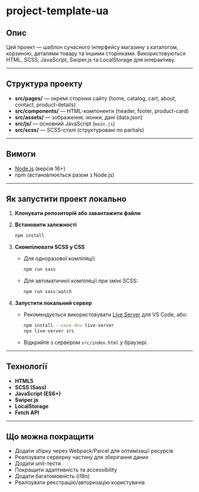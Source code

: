 # project-template-ua

## Опис

Цей проект — шаблон сучасного інтерфейсу магазину з каталогом, корзиною, деталями товару та іншими сторінками. Використовуються HTML, SCSS, JavaScript, Swiper.js та LocalStorage для інтерактиву.

---

## Структура проекту

- **src/pages/** — окремі сторінки сайту (home, catalog, cart, about, contact, product-details)
- **src/components/** — HTML-компоненти (header, footer, product-card)
- **src/assets/** — зображення, іконки, дані (data.json)
- **src/js/** — основний JavaScript (`main.js`)
- **src/scss/** — SCSS-стилі (структуровані по partials)

---

## Вимоги

- [Node.js](https://nodejs.org/) (версія 16+)
- npm (встановлюється разом з Node.js)

---

## Як запустити проект локально

1. **Клонувати репозиторій або завантажити файли**

2. **Встановити залежності**

   ```sh
   npm install
   ```

3. **Скомпілювати SCSS у CSS**

   - Для одноразової компіляції:
     ```sh
     npm run sass
     ```
   - Для автоматичної компіляції при зміні SCSS:
     ```sh
     npm run sass:watch
     ```

4. **Запустити локальний сервер**
   - Рекомендується використовувати [Live Server](https://marketplace.visualstudio.com/items?itemName=ritwickdey.LiveServer) для VS Code, або:
     ```sh
     npm install --save-dev live-server
     npx live-server src
     ```
   - Відкрийте з сервером `src/index.html` у браузері.

---

## Технології

- **HTML5**
- **SCSS (Sass)**
- **JavaScript (ES6+)**
- **Swiper.js**
- **LocalStorage**
- **Fetch API**

---

## Що можна покращити

- Додати збірку через Webpack/Parcel для оптимізації ресурсів
- Реалізувати серверну частину для зберігання даних
- Додати unit-тести
- Покращити адаптивність та accessibility
- Додати багатомовність (i18n)
- Реалізувати реєстрацію/авторизацію користувачів
